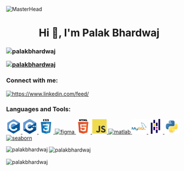 ![MasterHead](https://camo.githubusercontent.com/b70081ec9c6d16a35bf18610619030bfc810cda3118051cf75ace93700e233c1/68747470733a2f2f63646e2e6472696262626c652e636f6d2f75736572732f313336343032392f73637265656e73686f74732f31363039333236382f6d656469612f36386538326137666234393034363134613930363664366235343063313462322e676966)

<h1 align="center">Hi 👋, I'm Palak Bhardwaj</h1>


<h3 align="left""Tech virtuoso on a mission! 💻 Crafting webs like a maestro, SQL mastery on demand, and blockchain believer leading the charge! Let's inject some serious spice into our tech-driven endeavors! 💥 #CodePassion #TechVibe #BlockchainRevolution 🚀"t</h3>


<p align="left"> <img src="https://komarev.com/ghpvc/?username=palakbhardwaj&label=Profile%20views&color=0e75b6&style=flat" alt="palakbhardwaj" /> </p>

<p align="left"> <a href="https://github.com/ryo-ma/github-profile-trophy"><img src="https://github-profile-trophy.vercel.app/?username=palakbhardwaj" alt="palakbhardwaj" /></a> </p>

<h3 align="left">Connect with me:</h3>
<p align="left">
<a href="https://linkedin.com/in/https://www.linkedin.com/feed/" target="blank"><img align="center" src="https://raw.githubusercontent.com/rahuldkjain/github-profile-readme-generator/master/src/images/icons/Social/linked-in-alt.svg" alt="https://www.linkedin.com/feed/" height="30" width="40" /></a>
</p>

<h3 align="left">Languages and Tools:</h3>
<p align="left"> <a href="https://www.cprogramming.com/" target="_blank" rel="noreferrer"> <img src="https://raw.githubusercontent.com/devicons/devicon/master/icons/c/c-original.svg" alt="c" width="40" height="40"/> </a> <a href="https://www.w3schools.com/cpp/" target="_blank" rel="noreferrer"> <img src="https://raw.githubusercontent.com/devicons/devicon/master/icons/cplusplus/cplusplus-original.svg" alt="cplusplus" width="40" height="40"/> </a> <a href="https://www.w3schools.com/css/" target="_blank" rel="noreferrer"> <img src="https://raw.githubusercontent.com/devicons/devicon/master/icons/css3/css3-original-wordmark.svg" alt="css3" width="40" height="40"/> </a> <a href="https://www.figma.com/" target="_blank" rel="noreferrer"> <img src="https://www.vectorlogo.zone/logos/figma/figma-icon.svg" alt="figma" width="40" height="40"/> </a> <a href="https://www.w3.org/html/" target="_blank" rel="noreferrer"> <img src="https://raw.githubusercontent.com/devicons/devicon/master/icons/html5/html5-original-wordmark.svg" alt="html5" width="40" height="40"/> </a> <a href="https://developer.mozilla.org/en-US/docs/Web/JavaScript" target="_blank" rel="noreferrer"> <img src="https://raw.githubusercontent.com/devicons/devicon/master/icons/javascript/javascript-original.svg" alt="javascript" width="40" height="40"/> </a> <a href="https://www.mathworks.com/" target="_blank" rel="noreferrer"> <img src="https://upload.wikimedia.org/wikipedia/commons/2/21/Matlab_Logo.png" alt="matlab" width="40" height="40"/> </a> <a href="https://www.mysql.com/" target="_blank" rel="noreferrer"> <img src="https://raw.githubusercontent.com/devicons/devicon/master/icons/mysql/mysql-original-wordmark.svg" alt="mysql" width="40" height="40"/> </a> <a href="https://pandas.pydata.org/" target="_blank" rel="noreferrer"> <img src="https://raw.githubusercontent.com/devicons/devicon/2ae2a900d2f041da66e950e4d48052658d850630/icons/pandas/pandas-original.svg" alt="pandas" width="40" height="40"/> </a> <a href="https://www.python.org" target="_blank" rel="noreferrer"> <img src="https://raw.githubusercontent.com/devicons/devicon/master/icons/python/python-original.svg" alt="python" width="40" height="40"/> </a> <a href="https://seaborn.pydata.org/" target="_blank" rel="noreferrer"> <img src="https://seaborn.pydata.org/_images/logo-mark-lightbg.svg" alt="seaborn" width="40" height="40"/> </a> </p>

<p><img align="left" src="https://github-readme-stats.vercel.app/api/top-langs?username=palakbhardwaj&show_icons=true&locale=en&layout=compact" alt="palakbhardwaj" /></p>

<p>&nbsp;<img align="center" src="https://github-readme-stats.vercel.app/api?username=palakbhardwaj&show_icons=true&locale=en" alt="palakbhardwaj" /></p>

<p><img align="center" src="https://github-readme-streak-stats.herokuapp.com/?user=palakbhardwaj&" alt="palakbhardwaj" /></p>
